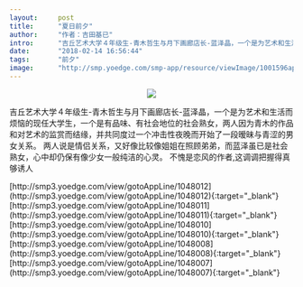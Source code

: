 ```yaml
---
layout:     post
title:      "夏日前夕"
author:     "作者：吉田基已"
intro:      "吉丘艺术大学４年级生-青木哲生与月下画廊店长-蓝泽晶，一个是为艺术和生活而烦恼的现任大学生，一个是有品味、有社会地位的社会熟女，两人因为青木的作品和对艺术的监赏而结缘，并共同度过一个冲击性夜晚而开始了一段暧昧与青涩的男女关系。 两人说是情侣关系，又好像比较像姐姐在照顾弟弟，而蓝泽虽已是社会熟女，心中却仍保有像少女一般纯洁的心灵。 不愧是恋风的作者,这调调把握得真够诱人"
date:       "2018-02-14 16:56:44"
tags:       "前夕"
image:      "http://smp.yoedge.com/smp-app/resource/viewImage/1001596appline.png"
---
```

<div style="text-align: center">
<p><img src="http://smp.yoedge.com/smp-app/resource/viewImage/1001596appline.png"/></p>
</div>
<p class="post-meta">
<span>吉丘艺术大学４年级生-青木哲生与月下画廊店长-蓝泽晶，一个是为艺术和生活而烦恼的现任大学生，一个是有品味、有社会地位的社会熟女，两人因为青木的作品和对艺术的监赏而结缘，并共同度过一个冲击性夜晚而开始了一段暧昧与青涩的男女关系。 两人说是情侣关系，又好像比较像姐姐在照顾弟弟，而蓝泽虽已是社会熟女，心中却仍保有像少女一般纯洁的心灵。 不愧是恋风的作者,这调调把握得真够诱人</span>
</p>
[http://smp3.yoedge.com/view/gotoAppLine/1048012](http://smp3.yoedge.com/view/gotoAppLine/1048012){:target="_blank"}
[http://smp3.yoedge.com/view/gotoAppLine/1048011](http://smp3.yoedge.com/view/gotoAppLine/1048011){:target="_blank"}
[http://smp3.yoedge.com/view/gotoAppLine/1048010](http://smp3.yoedge.com/view/gotoAppLine/1048010){:target="_blank"}
[http://smp3.yoedge.com/view/gotoAppLine/1048008](http://smp3.yoedge.com/view/gotoAppLine/1048008){:target="_blank"}
[http://smp3.yoedge.com/view/gotoAppLine/1048007](http://smp3.yoedge.com/view/gotoAppLine/1048007){:target="_blank"}


